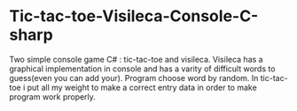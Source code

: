 # Tic-tac-toe-Visileca-Console-C-sharp
Two simple console game C# : tic-tac-toe and visileca.
Visileca has a graphical implementation in console and has a varity of difficult words to guess(even you can add your).
Program choose word by random.
In tic-tac-toe i put all my weight to make a correct entry data in order to make program work properly.
